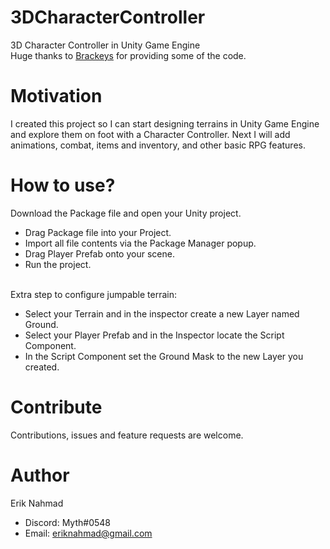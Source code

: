 # 3DCharacterController
3D Character Controller in Unity Game Engine</br>
Huge thanks to [Brackeys](https://www.youtube.com/c/Brackeys) for providing some of the code.


# Motivation
I created this project so I can start designing terrains in Unity Game Engine and explore them on foot with a Character Controller. Next I will add animations, combat, items and inventory, and other basic RPG features.


# How to use?
Download the Package file and open your Unity project.
- Drag Package file into your Project.
- Import all file contents via the Package Manager popup.
- Drag Player Prefab onto your scene.
- Run the project.

</br>Extra step to configure jumpable terrain:
- Select your Terrain and in the inspector create a new Layer named Ground.
- Select your Player Prefab and in the Inspector locate the Script Component.
- In the Script Component set the Ground Mask to the new Layer you created.


# Contribute
Contributions, issues and feature requests are welcome.


# Author
Erik Nahmad
- Discord: Myth#0548
- Email: eriknahmad@gmail.com

